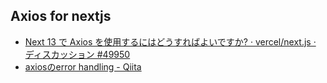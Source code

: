 ## Axios for nextjs
- [Next 13 で Axios を使用するにはどうすればよいですか? · vercel/next.js · ディスカッション #49950](https://github.com/vercel/next.js/discussions/49950)
- [axiosのerror handling - Qiita](https://qiita.com/yuta-katayama-23/items/5b8bf72236eec9cadf41)
